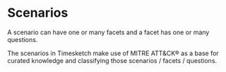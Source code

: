 # Scenarios

A scenario can have one or many facets and a facet has one or many questions.

The scenarios in Timesketch make use of MITRE ATT&CK® as a base for curated knowledge and classifying those scenarios / facets / questions.